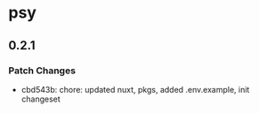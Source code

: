 # psy

## 0.2.1

### Patch Changes

- cbd543b: chore: updated nuxt, pkgs, added .env.example, init changeset
